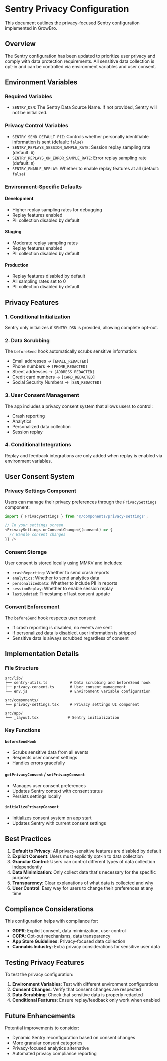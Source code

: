# Sentry Privacy Configuration

This document outlines the privacy-focused Sentry configuration implemented in GrowBro.

## Overview

The Sentry configuration has been updated to prioritize user privacy and comply with data protection requirements. All sensitive data collection is opt-in and can be controlled via environment variables and user consent.

## Environment Variables

### Required Variables

- `SENTRY_DSN`: The Sentry Data Source Name. If not provided, Sentry will not be initialized.

### Privacy Control Variables

- `SENTRY_SEND_DEFAULT_PII`: Controls whether personally identifiable information is sent (default: `false`)
- `SENTRY_REPLAYS_SESSION_SAMPLE_RATE`: Session replay sampling rate (default: `0`)
- `SENTRY_REPLAYS_ON_ERROR_SAMPLE_RATE`: Error replay sampling rate (default: `0`)
- `SENTRY_ENABLE_REPLAY`: Whether to enable replay features at all (default: `false`)

### Environment-Specific Defaults

#### Development

- Higher replay sampling rates for debugging
- Replay features enabled
- PII collection disabled by default

#### Staging

- Moderate replay sampling rates
- Replay features enabled
- PII collection disabled by default

#### Production

- Replay features disabled by default
- All sampling rates set to 0
- PII collection disabled by default

## Privacy Features

### 1. Conditional Initialization

Sentry only initializes if `SENTRY_DSN` is provided, allowing complete opt-out.

### 2. Data Scrubbing

The `beforeSend` hook automatically scrubs sensitive information:

- Email addresses → `[EMAIL_REDACTED]`
- Phone numbers → `[PHONE_REDACTED]`
- Street addresses → `[ADDRESS_REDACTED]`
- Credit card numbers → `[CARD_REDACTED]`
- Social Security Numbers → `[SSN_REDACTED]`

### 3. User Consent Management

The app includes a privacy consent system that allows users to control:

- Crash reporting
- Analytics
- Personalized data collection
- Session replay

### 4. Conditional Integrations

Replay and feedback integrations are only added when replay is enabled via environment variables.

## User Consent System

### Privacy Settings Component

Users can manage their privacy preferences through the `PrivacySettings` component:

```typescript
import { PrivacySettings } from '@/components/privacy-settings';

// In your settings screen
<PrivacySettings onConsentChange={(consent) => {
  // Handle consent changes
}} />
```

### Consent Storage

User consent is stored locally using MMKV and includes:

- `crashReporting`: Whether to send crash reports
- `analytics`: Whether to send analytics data
- `personalizedData`: Whether to include PII in reports
- `sessionReplay`: Whether to enable session replay
- `lastUpdated`: Timestamp of last consent update

### Consent Enforcement

The `beforeSend` hook respects user consent:

- If crash reporting is disabled, no events are sent
- If personalized data is disabled, user information is stripped
- Sensitive data is always scrubbed regardless of consent

## Implementation Details

### File Structure

```
src/lib/
├── sentry-utils.ts          # Data scrubbing and beforeSend hook
├── privacy-consent.ts       # User consent management
└── env.js                   # Environment variable configuration

src/components/
└── privacy-settings.tsx     # Privacy settings UI component

src/app/
└── _layout.tsx             # Sentry initialization
```

### Key Functions

#### `beforeSendHook`

- Scrubs sensitive data from all events
- Respects user consent settings
- Handles errors gracefully

#### `getPrivacyConsent` / `setPrivacyConsent`

- Manages user consent preferences
- Updates Sentry context with consent status
- Persists settings locally

#### `initializePrivacyConsent`

- Initializes consent system on app start
- Updates Sentry with current consent settings

## Best Practices

1. **Default to Privacy**: All privacy-sensitive features are disabled by default
2. **Explicit Consent**: Users must explicitly opt-in to data collection
3. **Granular Control**: Users can control different types of data collection independently
4. **Data Minimization**: Only collect data that's necessary for the specific purpose
5. **Transparency**: Clear explanations of what data is collected and why
6. **User Control**: Easy way for users to change their preferences at any time

## Compliance Considerations

This configuration helps with compliance for:

- **GDPR**: Explicit consent, data minimization, user control
- **CCPA**: Opt-out mechanisms, data transparency
- **App Store Guidelines**: Privacy-focused data collection
- **Cannabis Industry**: Extra privacy considerations for sensitive user data

## Testing Privacy Features

To test the privacy configuration:

1. **Environment Variables**: Test with different environment configurations
2. **Consent Changes**: Verify that consent changes are respected
3. **Data Scrubbing**: Check that sensitive data is properly redacted
4. **Conditional Features**: Ensure replay/feedback only work when enabled

## Future Enhancements

Potential improvements to consider:

- Dynamic Sentry reconfiguration based on consent changes
- More granular consent categories
- Privacy-focused analytics alternative
- Automated privacy compliance reporting
